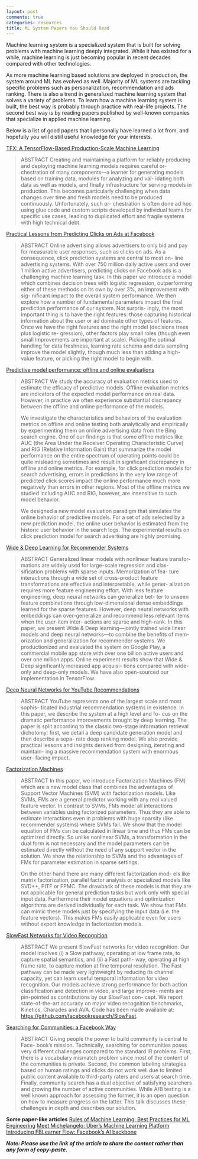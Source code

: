 ```yaml
---
layout: post
comments: true
categories: resources
title: ML System Papers You Should Read
---
```


Machine learning system is a specialized system that is built for solving problems with machine learning deeply integrated. While it has existed for a while, machine learning is just becoming popular in recent decades compared with other technologies. 

As more machine learning based solutions are deployed in production, the system around ML has evolved as well. Majority of ML systems are tackling specific problems such as personalization, recommendation and ads ranking. There is also a trend in generalized machine learning system that solves a variety of problems. To learn how a machine learning system is built, the best way is probably through practice with real-life projects. The second best way is by reading papers published by well-known companies that specialize in applied machine learning. 

Below is a list of good papers that I personally have learned a lot from, and hopefully you will distill useful knowledge for your interests.

[TFX: A TensorFlow-Based Production-Scale Machine Learning](https://storage.googleapis.com/pub-tools-public-publication-data/pdf/b500d77bc4f518a1165c0ab43c8fac5d2948bc14.pdf)

> ABSTRACT
> Creating and maintaining a platform for reliably producing and
> deploying machine learning models requires careful or- chestration of
> many components—a learner for generating models based on training
> data, modules for analyzing and val- idating both data as well as
> models, and finally infrastructure for serving models in production.
> This becomes particularly challenging when data changes over time and
> fresh models need to be produced continuously. Unfortunately, such or-
> chestration is often done ad hoc using glue code and custom scripts
> developed by individual teams for specific use cases, leading to
> duplicated effort and fragile systems with high technical debt.

[Practical Lessons from Predicting Clicks on Ads at Facebook](https://research.fb.com/wp-content/uploads/2016/11/practical-lessons-from-predicting-clicks-on-ads-at-facebook.pdf?)

> ABSTRACT
> Online advertising allows advertisers to only bid and pay for
> measurable user responses, such as clicks on ads. As a consequence,
> click prediction systems are central to most on- line advertising
> systems. With over 750 million daily active users and over 1 million
> active advertisers, predicting clicks on Facebook ads is a challenging
> machine learning task. In this paper we introduce a model which
> combines decision trees with logistic regression, outperforming either
> of these methods on its own by over 3%, an improvement with sig-
> nificant impact to the overall system performance. We then explore how
> a number of fundamental parameters impact the final prediction
> performance of our system. Not surpris- ingly, the most important
> thing is to have the right features: those capturing historical
> information about the user or ad dominate other types of features.
> Once we have the right features and the right model (decisions trees
> plus logistic re- gression), other factors play small roles (though
> even small improvements are important at scale). Picking the optimal
> handling for data freshness, learning rate schema and data sampling
> improve the model slightly, though much less than adding a high-value
> feature, or picking the right model to begin with.

[Predictive model performance: offline and online evaluations](https://dl.acm.org/doi/10.1145/2487575.2488215)

> ABSTRACT
> We study the accuracy of evaluation metrics used to estimate the
> efficacy of predictive models. Offline evaluation metrics are
> indicators of the expected model performance on real data. However, in
> practice we often experience substantial discrepancy between the
> offline and online performance of the models.
> 
> We investigate the characteristics and behaviors of the evaluation
> metrics on offline and online testing both analytically and
> empirically by experimenting them on online advertising data from the
> Bing search engine. One of our findings is that some offline metrics
> like AUC (the Area Under the Receiver Operating Characteristic Curve)
> and RIG (Relative Information Gain) that summarize the model
> performance on the entire spectrum of operating points could be quite
> misleading sometimes and result in significant discrepancy in offline
> and online metrics. For example, for click prediction models for
> search advertising, errors in predictions in the very low range of
> predicted click scores impact the online performance much more
> negatively than errors in other regions. Most of the offline metrics
> we studied including AUC and RIG, however, are insensitive to such
> model behavior.
> 
> We designed a new model evaluation paradigm that simulates the online
> behavior of predictive models. For a set of ads selected by a new
> prediction model, the online user behavior is estimated from the
> historic user behavior in the search logs. The experimental results on
> click prediction model for search advertising are highly promising.

[Wide & Deep Learning for Recommender Systems](https://arxiv.org/pdf/1606.07792.pdf)

> ABSTRACT
> Generalized linear models with nonlinear feature transfor- mations are
> widely used for large-scale regression and clas- sification problems
> with sparse inputs. Memorization of fea- ture interactions through a
> wide set of cross-product feature transformations are effective and
> interpretable, while gener- alization requires more feature
> engineering effort. With less feature engineering, deep neural
> networks can generalize bet- ter to unseen feature combinations
> through low-dimensional dense embeddings learned for the sparse
> features. However, deep neural networks with embeddings can
> over-generalize and recommend less relevant items when the user-item
> inter- actions are sparse and high-rank. In this paper, we present
> Wide & Deep learning—jointly trained wide linear models and deep
> neural networks—to combine the benefits of mem- orization and
> generalization for recommender systems. We productionized and
> evaluated the system on Google Play, a commercial mobile app store
> with over one billion active users and over one million apps. Online
> experiment results show that Wide & Deep significantly increased app
> acquisi- tions compared with wide-only and deep-only models. We have
> also open-sourced our implementation in TensorFlow.

[Deep Neural Networks for YouTube Recommendations](https://static.googleusercontent.com/media/research.google.com/en//pubs/archive/45530.pdf)

> ABSTRACT
> YouTube represents one of the largest scale and most sophis- ticated
> industrial recommendation systems in existence. In this paper, we
> describe the system at a high level and fo- cus on the dramatic
> performance improvements brought by deep learning. The paper is split
> according to the classic two-stage information retrieval dichotomy:
> first, we detail a deep candidate generation model and then describe a
> sepa- rate deep ranking model. We also provide practical lessons and
> insights derived from designing, iterating and maintain- ing a massive
> recommendation system with enormous user- facing impact.

[Factorization Machines](https://cseweb.ucsd.edu/classes/fa17/cse291-b/reading/Rendle2010FM.pdf)

> ABSTRACT 
> In this paper, we introduce Factorization Machines (FM) which
> are a new model class that combines the advantages of Support Vector
> Machines (SVM) with factorization models. Like SVMs, FMs are a general
> predictor working with any real valued feature vector. In contrast to
> SVMs, FMs model all interactions between variables using factorized
> parameters. Thus they are able to estimate interactions even in
> problems with huge sparsity (like recommender systems) where SVMs
> fail. We show that the model equation of FMs can be calculated in
> linear time and thus FMs can be optimized directly. So unlike
> nonlinear SVMs, a transformation in the dual form is not necessary and
> the model parameters can be estimated directly without the need of any
> support vector in the solution. We show the relationship to SVMs and
> the advantages of FMs for parameter estimation in sparse settings.
> 
> On the other hand there are many different factorization mod- els like
> matrix factorization, parallel factor analysis or specialized models
> like SVD++, PITF or FPMC. The drawback of these models is that they
> are not applicable for general prediction tasks but work only with
> special input data. Furthermore their model equations and optimization
> algorithms are derived individually for each task. We show that FMs
> can mimic these models just by specifying the input data (i.e. the
> feature vectors). This makes FMs easily applicable even for users
> without expert knowledge in factorization models.

[SlowFast Networks for Video Recognition](https://arxiv.org/pdf/1812.03982.pdf)

> ABSTRACT
> We present SlowFast networks for video recognition. Our model involves
> (i) a Slow pathway, operating at low frame rate, to capture spatial
> semantics, and (ii) a Fast path- way, operating at high frame rate, to
> capture motion at fine temporal resolution. The Fast pathway can be
> made very lightweight by reducing its channel capacity, yet can learn
> useful temporal information for video recognition. Our models achieve
> strong performance for both action classification and detection in
> video, and large improve- ments are pin-pointed as contributions by
> our SlowFast con- cept. We report state-of-the-art accuracy on major
> video recognition benchmarks, Kinetics, Charades and AVA. Code has
> been made available at: https://github.com/facebookresearch/SlowFast.

[Searching for Communities: a Facebook Way](https://research.fb.com/wp-content/uploads/2019/06/Searching-for-Communities-a-Facebook-Way.pdf?)

> ABSTRACT
> Giving people the power to build community is central to Face- book’s
> mission. Technically, searching for communities poses very different
> challenges compared to the standard IR problems. First, there is a
> vocabulary mismatch problem since most of the content of the
> communities is private. Second, the common labeling strategies based
> on human ratings and clicks do not work well due to limited public
> content available to third-party raters and users at search time.
> Finally, community search has a dual objective of satisfying searchers
> and growing the number of active communities. While A/B testing is a
> well known approach for assessing the former, it is an open question
> on how to measure progress on the latter. This talk discusses these
> challenges in depth and describes our solution.

**Some paper-like articles**
[Rules of Machine Learning: Best Practices for ML Engineering](http://martin.zinkevich.org/rules_of_ml/rules_of_ml.pdf)
[Meet Michelangelo: Uber’s Machine Learning Platform](https://eng.uber.com/michelangelo-machine-learning-platform/)
[Introducing FBLearner Flow: Facebook’s AI backbone](https://engineering.fb.com/core-data/introducing-fblearner-flow-facebook-s-ai-backbone/)

***Note: Please use the link of the article to share the content rather than any form of copy-paste.***
<!--stackedit_data:
eyJoaXN0b3J5IjpbLTEyOTA3MzU1NjFdfQ==
-->